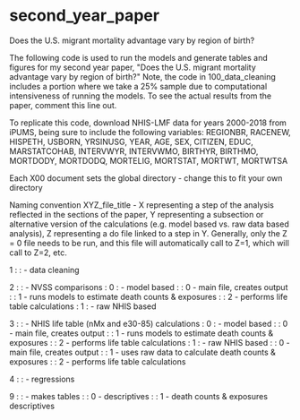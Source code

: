 # second_year_paper
Does the U.S. migrant mortality advantage vary by region of birth?

The following code is used to run the models and generate tables and figures for my second year paper, "Does the U.S. migrant mortality advantage vary by region of birth?"
Note, the code in 100_data_cleaning includes a portion where we take a 25% sample due to computational intensiveness of running the models. To see the actual results from the paper, comment this line out.

To replicate this code, download NHIS-LMF data for years 2000-2018 from iPUMS, being sure to include the following variables: REGIONBR, RACENEW, HISPETH, USBORN, YRSINUSG, YEAR, AGE, SEX, CITIZEN, EDUC, MARSTATCOHAB, INTERVWYR, INTERVWMO, BIRTHYR, BIRTHMO, MORTDODY, MORTDODQ, MORTELIG, MORTSTAT, MORTWT, MORTWTSA

Each X00 document sets the global directory - change this to fit your own directory

Naming convention
XYZ_file_title - X representing a step of the analysis reflected in the sections of the paper, Y representing a subsection or alternative version of the calculations (e.g. model based vs. raw data based analysis), Z representing a do file linked to a step in Y. Generally, only the Z = 0 file needs to be run, and this file will automatically call to Z=1, which will call to Z=2, etc.


1 : : - data cleaning

2 : : - NVSS comparisons
: 0 : - model based
: : 0 - main file, creates output
: : 1 - runs models to estimate death counts & exposures
: : 2 - performs life table calculations
: 1 : - raw NHIS based

3 : : - NHIS life table (nMx and e30-85) calculations
: 0 : - model based
: : 0 - main file, creates output
: : 1 - runs models to estimate death counts & exposures
: : 2 - performs life table calculations
: 1 : - raw NHIS based
: : 0 - main file, creates output
: : 1 - uses raw data to calculate death counts & exposures
: : 2 - performs life table calculations

4 : : - regressions

9 : : - makes tables
: : 0 - descriptives
: : 1 - death counts & exposures descriptives

